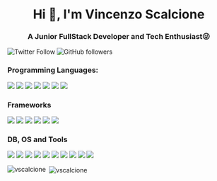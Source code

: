 <h1 align="center">Hi 👋, I'm Vincenzo Scalcione</h1>
<h3 align="center">A Junior FullStack Developer and Tech Enthusiast😜</h3>

![Twitter Follow](https://img.shields.io/twitter/follow/vscalcione?label=VincenzoScalci1&logo=twitter&style=for-the-badge)
![GitHub followers](https://img.shields.io/github/followers/vscalcione?logo=GitHub&style=for-the-badge)
<br />

### Programming Languages:
<p align="left">
  <img src="https://img.icons8.com/color/60/000000/java-coffee-cup-logo.png"/>
  <img src="https://img.icons8.com/color/60/000000/python.png"/>
  <img src="https://img.icons8.com/plasticine/60/000000/bash.png"/>
  <img src="https://img.icons8.com/officel/60/000000/php-logo.png"/>
  <img src="https://img.icons8.com/color/60/000000/javascript.png"/>
  <img src="https://img.icons8.com/color/60/000000/typescript.png"/>
  <img src="https://img.icons8.com/color/48//000000/dart.png"/>
</p>

### Frameworks
<p align="left">
  <img src="https://img.icons8.com/color/60/000000/spring-logo.png"/>
  <img src="https://img.icons8.com/officel/60/000000/react.png"/>
  <img src="https://img.icons8.com/color/60/000000/angularjs.png" />
  <img src="https://img.icons8.com/color/60/000000/vue-js.png"/>
  <img src="https://img.icons8.com/color/48/000000/flutter.png"/>
  <img src="https://img.icons8.com/ios/100/000000/laravel.png"/>
</p>

### DB, OS and Tools
<p align="left">
  <img src="https://img.icons8.com/color/60/000000/git.png"/>
  <img src="https://img.icons8.com/color/60/000000/linux.png"/>
  <img src="https://img.icons8.com/color/60/000000/ubuntu--v1.png"/>
  <img src="https://img.icons8.com/color/60/000000/centos.png"/>
  <img src="https://img.icons8.com/color/60/000000/debian.png"/>
  <img src="https://img.icons8.com/color/60/000000/red-hat.png"/>
  <img src="https://img.icons8.com/color/60/000000/docker.png"/>
  <img src="https://img.icons8.com/officel/60/000000/sql.png"/>
  <img src="https://img.icons8.com/color/60/000000/postgreesql.png"/> 
  <img src="https://img.icons8.com/color/60/000000/mongodb.png"/>
</p>

<p><img align="left" src="https://github-readme-stats.vercel.app/api/top-langs/?username=vscalcione&layout=compact&hide=html&langs_count=10" alt="vscalcione" /></p>
<p>&nbsp;<img align="center" src="https://github-readme-stats.vercel.app/api?username=vscalcione&show_icons=true" alt="vscalcione" /></p>

